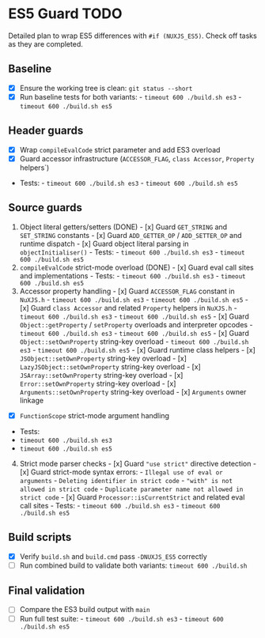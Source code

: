 # ES5 Guard TODO

Detailed plan to wrap ES5 differences with `#if (NUXJS_ES5)`. Check off tasks as they are completed.

## Baseline
- [x] Ensure the working tree is clean: `git status --short`
- [x] Run baseline tests for both variants:
			- `timeout 600 ./build.sh es3`
			- `timeout 600 ./build.sh es5`

## Header guards
- [x] Wrap `compileEvalCode` strict parameter and add ES3 overload
- [x] Guard accessor infrastructure (`ACCESSOR_FLAG`, `class Accessor`, `Property` helpers`)
- Tests:
		- `timeout 600 ./build.sh es3`
		- `timeout 600 ./build.sh es5`

## Source guards
1. Object literal getters/setters (DONE)
		- [x] Guard `GET_STRING` and `SET_STRING` constants
		- [x] Guard `ADD_GETTER_OP` / `ADD_SETTER_OP` and runtime dispatch
		- [x] Guard object literal parsing in `objectInitialiser()`
		- Tests:
				- `timeout 600 ./build.sh es3`
				- `timeout 600 ./build.sh es5`
2. `compileEvalCode` strict-mode overload (DONE)
		- [x] Guard eval call sites and implementations
		- Tests:
				- `timeout 600 ./build.sh es3`
				- `timeout 600 ./build.sh es5`
3. Accessor property handling
				- [x] Guard `ACCESSOR_FLAG` constant in `NuXJS.h`
								- `timeout 600 ./build.sh es3`
								- `timeout 600 ./build.sh es5`
				- [x] Guard `class Accessor` and related `Property` helpers in `NuXJS.h`
								- `timeout 600 ./build.sh es3`
								- `timeout 600 ./build.sh es5`
				- [x] Guard `Object::getProperty` / `setProperty` overloads and interpreter opcodes
								- `timeout 600 ./build.sh es3`
								- `timeout 600 ./build.sh es5`
								- [x] Guard `Object::setOwnProperty` string-key overload
																- `timeout 600 ./build.sh es3`
																- `timeout 600 ./build.sh es5`
								- [x] Guard runtime class helpers
																- [x] `JSObject::setOwnProperty` string-key overload
																- [x] `LazyJSObject::setOwnProperty` string-key overload
																- [x] `JSArray::setOwnProperty` string-key overload
																- [x] `Error::setOwnProperty` string-key overload
																- [x] `Arguments::setOwnProperty` string-key overload
								- [x] `Arguments` owner linkage
- [x] `FunctionScope` strict-mode argument handling
- Tests:
- `timeout 600 ./build.sh es3`
- `timeout 600 ./build.sh es5`
4. Strict mode parser checks
                                - [x] Guard `"use strict"` directive detection
                                - [x] Guard strict-mode syntax errors:
                                                                - `Illegal use of eval or arguments`
                                                                - `Deleting identifier in strict code`
                                                                - `"with" is not allowed in strict code`
                                                                - `Duplicate parameter name not allowed in strict code`
                                - [x] Guard `Processor::isCurrentStrict` and related eval call sites
                                - Tests:
                                                                - `timeout 600 ./build.sh es3`
                                                                - `timeout 600 ./build.sh es5`
## Build scripts
- [x] Verify `build.sh` and `build.cmd` pass `-DNUXJS_ES5` correctly
- [ ] Run combined build to validate both variants: `timeout 600 ./build.sh`

## Final validation
- [ ] Compare the ES3 build output with `main`
- [ ] Run full test suite:
		- `timeout 600 ./build.sh es3`
		- `timeout 600 ./build.sh es5`
